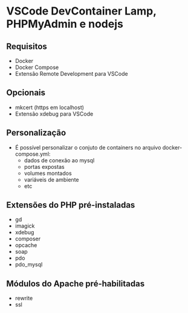 # VSCode DevContainer Lamp, PHPMyAdmin e nodejs #

## Requisitos ##

- Docker
- Docker Compose
- Extensão Remote Development para VSCode

## Opcionais ##

- mkcert (https em localhost)
- Extensão xdebug para VSCode

## Personalização ##
- É possível personalizar o conjuto de containers no arquivo docker-compose.yml:
    - dados de conexão ao mysql
    - portas expostas
    - volumes montados
    - variáveis de ambiente
    - etc

## Extensões do PHP pré-instaladas ##

- gd 
- imagick 
- xdebug 
- composer 
- opcache 
- soap 
- pdo 
- pdo_mysql

## Módulos do Apache pré-habilitadas ##

- rewrite
- ssl
